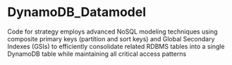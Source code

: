 # DynamoDB_Datamodel
Code for strategy employs advanced NoSQL modeling techniques using composite primary keys (partition and sort keys) and Global Secondary Indexes (GSIs) to efficiently consolidate related RDBMS tables into a single DynamoDB table while maintaining all critical access patterns
